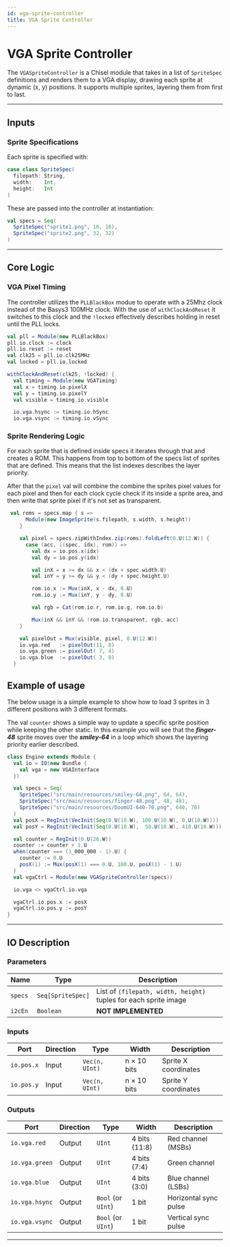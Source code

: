 ```yaml
---
id: vga-sprite-controller
title: VGA Sprite Controller
---
```


# VGA Sprite Controller

The `VGASpriteController` is a Chisel module that takes in a list of `SpriteSpec` definitions and renders them to a VGA display, drawing each sprite at dynamic (x, y) positions. It supports multiple sprites, layering them from first to last.

---

## Inputs

### Sprite Specifications

Each sprite is specified with:

```scala
case class SpriteSpec(
  filepath: String,
  width:    Int,
  height:   Int
)
```

These are passed into the controller at instantiation:

```scala mdoc
val specs = Seq(
  SpriteSpec("sprite1.png", 16, 16),
  SpriteSpec("sprite2.png", 32, 32)
)
```

---

## Core Logic

### VGA Pixel Timing

The controller utilizes the `PLLBlackBox` modue to operate with a 25Mhz clock instead of the Basys3 100MHz clock.
With the use of `withClockAndReset` it switches to this clock and the `!locked` effectively describes holding in reset until the PLL locks.

```scala mdoc
val pll = Module(new PLLBlackBox)
pll.io.clock := clock
pll.io.reset := reset
val clk25 = pll.io.clk25MHz
val locked = pll.io.locked

withClockAndReset(clk25, !locked) {
  val timing = Module(new VGATiming)
  val x = timing.io.pixelX
  val y = timing.io.pixelY
  val visible = timing.io.visible

  io.vga.hsync := timing.io.hSync
  io.vga.vsync := timing.io.vSync
```

### Sprite Rendering Logic

For each sprite that is defined inside specs it iterates through that and creates a ROM. This happens from top to bottom of the specs list of sprites that are defined. This means that the list indexes describes the layer priority. 

After that the `pixel` val will combine the combine the sprites pixel values for each pixel and then for each clock cycle check if its inside a sprite area, and then write that sprite pixel if it's not set as transparent.

```scala mdoc
 val roms = specs.map { s =>
      Module(new ImageSprite(s.filepath, s.width, s.height))
    }

    val pixel = specs.zipWithIndex.zip(roms).foldLeft(0.U(12.W)) {
      case (acc, ((spec, idx), rom)) =>
        val dx = io.pos.x(idx)
        val dy = io.pos.y(idx)

        val inX = x >= dx && x < (dx + spec.width.U)
        val inY = y >= dy && y < (dy + spec.height.U)

        rom.io.x := Mux(inX, x - dx, 0.U)
        rom.io.y := Mux(inY, y - dy, 0.U)

        val rgb = Cat(rom.io.r, rom.io.g, rom.io.b)

        Mux(inX && inY && !rom.io.transparent, rgb, acc)
    }

    val pixelOut = Mux(visible, pixel, 0.U(12.W))
    io.vga.red   := pixelOut(11, 8)
    io.vga.green := pixelOut( 7, 4)
    io.vga.blue  := pixelOut( 3, 0)
  }
```
## Example of usage

The below usage is a simple example to show how to load 3 sprites in 3 different positions with 3 different formats.

The val `counter` shows a simple way to update a specific sprite position while keeping the other static. In this example you will see that the ***finger-48*** sprite moves over the ***smiley-64*** in a loop which shows the layering priority earlier described.

```scala mdoc
class Engine extends Module {
  val io = IO(new Bundle {
    val vga = new VGAInterface
  })

  val specs = Seq(
    SpriteSpec("src/main/resources/smiley-64.png", 64, 64),
    SpriteSpec("src/main/resources/finger-48.png", 48, 48),
    SpriteSpec("src/main/resources/DoomUI-640-70.png", 640, 70)
  )
  val posX = RegInit(VecInit(Seq(0.U(10.W), 100.U(10.W), 0.U(10.W))))
  val posY = RegInit(VecInit(Seq(0.U(10.W),  50.U(10.W), 410.U(10.W))))

  val counter = RegInit(0.U(26.W))
  counter := counter + 1.U
  when(counter === (1_000_000 - 1).U) {
    counter := 0.U
    posX(1) := Mux(posX(1) === 0.U, 100.U, posX(1) - 1.U)
  }
  val vgaCtrl = Module(new VGASpriteController(specs))

  io.vga <> vgaCtrl.io.vga

  vgaCtrl.io.pos.x := posX
  vgaCtrl.io.pos.y := posY
}
```
---

## IO Description

### Parameters

| Name    | Type                   | Description                              |
| ------- | ---------------------- | ---------------------------------------- |
| `specs` | `Seq[SpriteSpec]`      | List of `(filepath, width, height)` tuples for each sprite image |
| `i2cEn` | `Boolean`              | **NOT IMPLEMENTED** |

### Inputs

| Port           | Direction | Type               | Width         | Description          |
| -------------- | --------- | ------------------ | ------------- | -------------------- |
| `io.pos.x`     | Input     | `Vec(n, UInt)`     | n × 10 bits   | Sprite X coordinates |
| `io.pos.y`     | Input     | `Vec(n, UInt)`     | n × 10 bits   | Sprite Y coordinates |

### Outputs

| Port             | Direction | Type               | Width         | Description           |
| ---------------- | --------- | ------------------ | ------------- | --------------------- |
| `io.vga.red`     | Output    | `UInt`             | 4 bits (11:8) | Red channel (MSBs)    |
| `io.vga.green`   | Output    | `UInt`             | 4 bits (7:4)  | Green channel         |
| `io.vga.blue`    | Output    | `UInt`             | 4 bits (3:0)  | Blue channel (LSBs)   |
| `io.vga.hsync`   | Output    | `Bool` (or `UInt`) | 1 bit         | Horizontal sync pulse |
| `io.vga.vsync`   | Output    | `Bool` (or `UInt`) | 1 bit         | Vertical sync pulse   |

---


